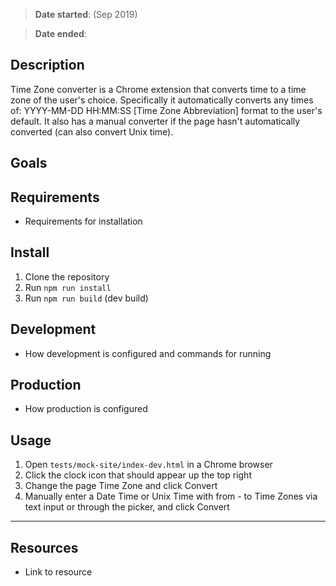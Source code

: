 > **Date started**: (Sep 2019)

> **Date ended**:

## Description

Time Zone converter is a Chrome extension that converts time to a time zone of the user's choice. Specifically it automatically converts any times of: YYYY-MM-DD HH:MM:SS [Time Zone Abbreviation] format to the user's default. It also has a manual converter if the page hasn't automatically converted (can also convert Unix time).

## Goals

## Requirements

- Requirements for installation

## Install

1. Clone the repository
2. Run `npm run install`
3. Run `npm run build` (dev build)

## Development

- How development is configured and commands for running

## Production

- How production is configured

## Usage

1. Open `tests/mock-site/index-dev.html` in a Chrome browser
2. Click the clock icon that should appear up the top right
3. Change the page Time Zone and click Convert
4. Manually enter a Date Time or Unix Time with from - to Time Zones via text input or through the picker, and click Convert

---

## Resources

- Link to resource
